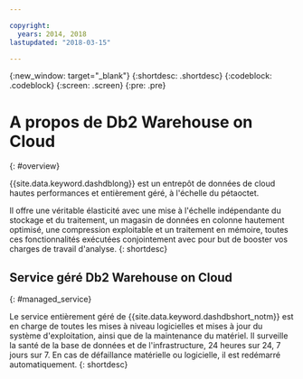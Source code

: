```yaml
---

copyright:
  years: 2014, 2018
lastupdated: "2018-03-15"

---
```


<!-- Attribute definitions --> 
{:new_window: target="_blank"}
{:shortdesc: .shortdesc}
{:codeblock: .codeblock}
{:screen: .screen}
{:pre: .pre}

# A propos de Db2 Warehouse on Cloud
{: #overview}

{{site.data.keyword.dashdblong}} est un entrepôt de données de cloud hautes performances et entièrement géré, à l'échelle du pétaoctet.

Il offre une véritable élasticité avec une mise à l'échelle indépendante du stockage et du traitement, un magasin de données en colonne hautement optimisé, une compression exploitable et un traitement en mémoire, toutes ces fonctionnalités exécutées conjointement avec pour but de booster vos charges de travail d'analyse.
{: shortdesc}

## Service géré Db2 Warehouse on Cloud
{: #managed_service}

Le service entièrement géré de {{site.data.keyword.dashdbshort_notm}} est en charge de toutes les mises à
niveau logicielles et mises à jour du système d'exploitation, ainsi que de la maintenance du matériel. Il surveille la santé de la base de données et de l'infrastructure, 24 heures sur 24, 7 jours sur 7. En cas de défaillance matérielle ou logicielle, il est redémarré automatiquement.
{: shortdesc}



